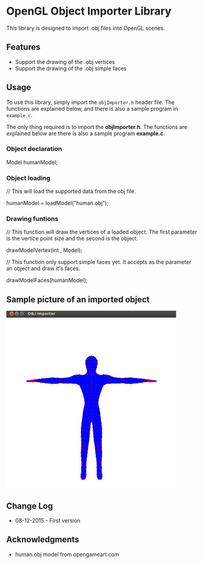 # OpenGL Object Importer Library

This library is designed to import .obj files into OpenGL scenes.


## Features
* Support the drawing of the .obj vertices
* Support the drawing of the .obj simple faces



## Usage

To use this library, simply import the `objImporter.h` header file. 
The functions are explained below, and there is also a sample program in `example.c`.

The only thing required is to import the __objImporter.h__. 
The functions are explained below are there is also a sample program __example.c__.

### Object declaration

Model humanModel;


### Object loading

// This will load the supported data from the obj file.

humanModel = loadModel("human.obj");


### Drawing funtions

// This function will draw the vertices of a loaded object. The first parameter is the vertice point size and the second is the object.

drawModelVertex(int , Model);



// This function only support simple faces yet. It accepts as the parameter an object and draw it's faces.

drawModelFaces(humanModel);



## Sample picture of an imported object
![Sample model](Misc/human.jpg)

## Change Log
* 08-12-2015 - First version



## Acknowledgments
* human.obj model from opengameart.com
